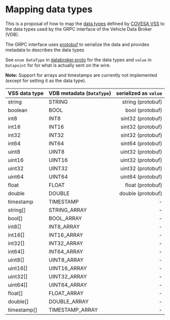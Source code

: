 # Mapping data types

This is a proposal of how to map the [data types](https://covesa.github.io/vehicle_signal_specification/rule_set/data_entry/data_types/)
defined by [COVESA VSS](https://covesa.github.io/vehicle_signal_specification/) to the data types used by the GRPC interface of the Vehicle Data Broker (VDB).

The GRPC interface uses [protobuf](https://developers.google.com/protocol-buffers/docs/proto3#scalar) to serialize the data and provides metadata to describes the data types

See `enum DataType` in [databroker.proto](../proto/sdv/edge/databroker/v1/databroker.proto) for the data types and `value` in `Datapoint` for for what is actually sent on the wire.

**Note:** Support for arrays and timestamps are currently not implemented (except for setting it as the data type).

| VSS data type | VDB metadata (`DataType`) | serialized as `value` |
|---------------|:--------------------------|----------------------:|
| string        | STRING                    |     string (protobuf) |
| boolean       | BOOL                      |     bool   (protobuf) |
| int8          | INT8                      |     sint32 (protobuf) |
| int16         | INT16                     |     sint32 (protobuf) |
| int32         | INT32                     |     sint32 (protobuf) |
| int64         | INT64                     |     sint64 (protobuf) |
| uint8         | UINT8                     |     uint32 (protobuf) |
| uint16        | UINT16                    |     uint32 (protobuf) |
| uint32        | UINT32                    |     uint32 (protobuf) |
| uint64        | UINT64                    |     uint64 (protobuf) |
| float         | FLOAT                     |     float  (protobuf) |
| double        | DOUBLE                    |     double (protobuf) |
| timestamp     | TIMESTAMP                 |                     - |
| string[]      | STRING_ARRAY              |                     - |
| bool[]        | BOOL_ARRAY                |                     - |
| int8[]        | INT8_ARRAY                |                     - |
| int16[]       | INT16_ARRAY               |                     - |
| int32[]       | INT32_ARRAY               |                     - |
| int64[]       | INT64_ARRAY               |                     - |
| uint8[]       | UINT8_ARRAY               |                     - |
| uint16[]      | UINT16_ARRAY              |                     - |
| uint32[]      | UINT32_ARRAY              |                     - |
| uint64[]      | UINT64_ARRAY              |                     - |
| float[]       | FLOAT_ARRAY               |                     - |
| double[]      | DOUBLE_ARRAY              |                     - |
| timestamp[]   | TIMESTAMP_ARRAY           |                     - |